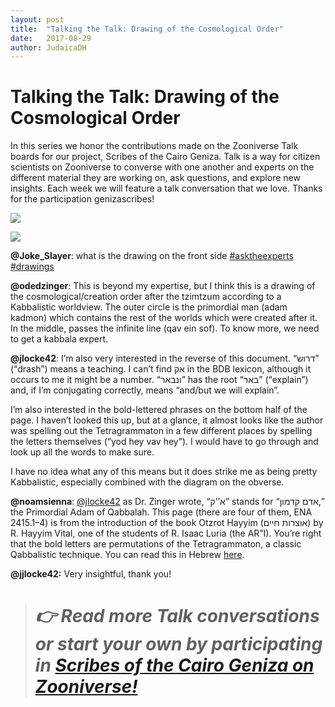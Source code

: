 ```yaml
---
layout: post
title:  "Talking the Talk: Drawing of the Cosmological Order"
date:   2017-08-29
author: JudaicaDH
---
```

# Talking the Talk: Drawing of the Cosmological Order

In this series we honor the contributions made on the Zooniverse Talk boards for our project, Scribes of the Cairo Geniza. Talk is a way for citizen scientists on Zooniverse to converse with one another and experts on the different material they are working on, ask questions, and explore new insights. Each week we will feature a talk conversation that we love. Thanks for the participation genizascribes!

![](https://cdn-images-1.medium.com/max/4000/1*IbYBTcmuBspB2jSMMFrudQ.png)

![](https://cdn-images-1.medium.com/max/4000/1*hcMgnnDDm5hbwzboT59cdw.png)

**@Joke_Slayer**: what is the drawing on the front side [#asktheexperts](https://www.zooniverse.org/projects/judaicadh/scribes-of-the-cairo-geniza/talk/tags/asktheexperts) [#drawings](https://www.zooniverse.org/projects/judaicadh/scribes-of-the-cairo-geniza/talk/tags/drawings)

**@odedzinger**: This is beyond my expertise, but I think this is a drawing of the cosmological/creation order after the tzimtzum according to a Kabbalistic worldview. The outer circle is the primordial man (adam kadmon) which contains the rest of the worlds which were created after it. In the middle, passes the infinite line (qav ein sof). To know more, we need to get a kabbala expert.

**@jlocke42**: I’m also very interested in the reverse of this document. “דרוש” (“drash”) means a teaching. I can’t find אק in the BDB lexicon, although it occurs to me it might be a number. “ונבאר” has the root “באר” (“explain”) and, if I’m conjugating correctly, means “and/but we will explain”.

I’m also interested in the bold-lettered phrases on the bottom half of the page. I haven’t looked this up, but at a glance, it almost looks like the author was spelling out the Tetragrammaton in a few different places by spelling the letters themselves (“yod hey vav hey”). I would have to go through and look up all the words to make sure.

I have no idea what any of this means but it does strike me as being pretty Kabbalistic, especially combined with the diagram on the obverse.

**@noamsienna**: [@jlocke42](https://www.zooniverse.org/users/jlocke42) as Dr. Zinger wrote, “א’’ק” stands for “אדם קדמון,” the Primordial Adam of Qabbalah. This page (there are four of them, ENA 2415.1–4) is from the introduction of the book Otzrot Hayyim (אוצרות חיים) by R. Hayyim Vital, one of the students of R. Isaac Luria (the AR”I). You’re right that the bold letters are permutations of the Tetragrammaton, a classic Qabbalistic technique.
You can read this in Hebrew [here](https://he.wikisource.org/wiki/%D7%90%D7%95%D7%A6%D7%A8%D7%95%D7%AA_%D7%97%D7%99%D7%99%D7%9D_%D7%A9%D7%A2%D7%A8_%D7%94%D7%A2%D7%99%D7%92%D7%95%D7%9C%D7%99%D7%9D).

**@jjlocke42:** Very insightful, thank you!
> # *👉 Read more Talk conversations or start your own by participating in [Scribes of the Cairo Geniza on Zooniverse!](https://www.zooniverse.org/projects/judaicadh/scribes-of-the-cairo-geniza)*
